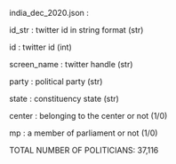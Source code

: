 india_dec_2020.json :

  id_str	: twitter id in string format (str)
  
  id	: twitter id (int)
  
  screen_name	: twitter handle (str)
  
  party	: political party (str)
  
  state	: constituency state (str)
  
  center : belonging to the center or not (1/0)
  
  mp : a member of parliament or not (1/0)
  
  
  TOTAL NUMBER OF POLITICIANS: 37,116
